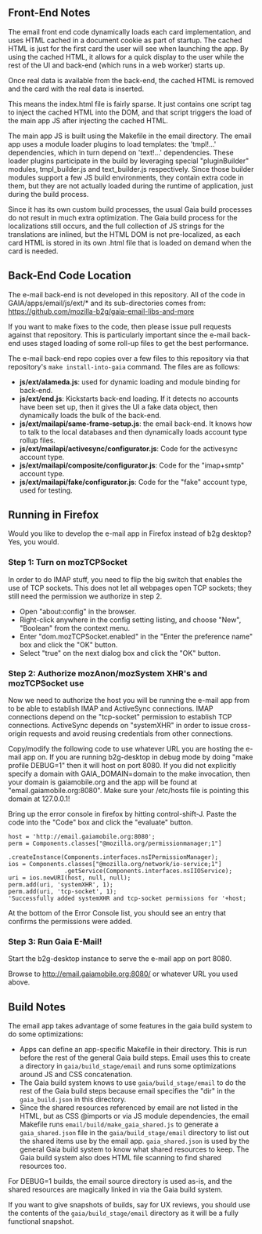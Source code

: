## Front-End Notes ##

The email front end code dynamically loads each card implementation, and uses
HTML cached in a document cookie as part of startup. The cached HTML is just
for the first card the user will see when launching the app. By using the
cached HTML, it allows for a quick display to the user while the rest of the
UI and back-end (which runs in a web worker) starts up.

Once real data is available from the back-end, the cached HTML is removed and
the card with the real data is inserted.

This means the index.html file is fairly sparse. It just contains one script
tag to inject the cached HTML into the DOM, and that script triggers the load
of the main app JS after injecting the cached HTML.

The main app JS is built using the Makefile in the email directory. The email
app uses a module loader plugins to load templates: the 'tmpl!...' dependencies,
which in turn depend on 'text!...' dependencies. These loader plugins
participate in the build by leveraging special "pluginBuilder" modules,
tmpl_builder.js and text_builder.js respectively. Since those builder modules
support a few JS build environments, they contain extra code in them, but
they are not actually loaded during the runtime of application, just during the
build process.

Since it has its own custom build processes, the usual Gaia build processes
do not result in much extra optimization. The Gaia build process for the
localizations still occurs, and the full collection of JS strings for the
translations are inlined, but the HTML DOM is not pre-localized, as each card
HTML is stored in its own .html file that is loaded on demand when the card
is needed.

## Back-End Code Location ##

The e-mail back-end is not developed in this repository.  All of the code in
GAIA/apps/email/js/ext/* and its sub-directories comes from:
https://github.com/mozilla-b2g/gaia-email-libs-and-more

If you want to make fixes to the code, then please issue pull requests against
that repository. This is particularly important since the e-mail back-end uses
staged loading of some roll-up files to get the best performance.

The e-mail back-end repo copies over a few files to this repository via that
repository's `make install-into-gaia` command. The files are as follows:

* **js/ext/alameda.js**: used for dynamic loading and module binding for back-end.
* **js/ext/end.js**: Kickstarts back-end loading. If it detects no accounts have
been set up, then it gives the UI a fake data object, then dynamically loads
the bulk of the back-end.
* **js/ext/mailapi/same-frame-setup.js**: the email back-end. It knows how to talk
to the local databases and then dynamically loads account type rollup files.
* **js/ext/mailapi/activesync/configurator.js**: Code for the activesync account
type.
* **js/ext/mailapi/composite/configurator.js**: Code for the "imap+smtp" account
type.
* **js/ext/mailapi/fake/configurator.js**: Code for the "fake" account type, used
for testing.


## Running in Firefox ##

Would you like to develop the e-mail app in Firefox instead of b2g desktop?
Yes, you would.

### Step 1: Turn on mozTCPSocket ###

In order to do IMAP stuff, you need to flip the big switch that enables the use
of TCP sockets.  This does not let all webpages open TCP sockets; they still
need the permission we authorize in step 2.

- Open "about:config" in the browser.
- Right-click anywhere in the config setting listing, and choose "New",
  "Boolean" from the context menu.
- Enter "dom.mozTCPSocket.enabled" in the "Enter the preference name" box and
  click the "OK" button.
- Select "true" on the next dialog box and click the "OK" button.

### Step 2: Authorize mozAnon/mozSystem XHR's and mozTCPSocket use ###

Now we need to authorize the host you will be running the e-mail app from to be
able to establish IMAP and ActiveSync connections.  IMAP connections depend on
the "tcp-socket" permission to establish TCP connections.  ActiveSync depends on
"systemXHR" in order to issue cross-origin requests and avoid reusing
credentials from other connections.

Copy/modify the following code to use whatever URL you are hosting the e-mail
app on.  If you are running b2g-desktop in debug mode by doing "make profile
DEBUG=1" then it will host on port 8080.  If you did not explicitly specify a
domain with GAIA_DOMAIN=domain to the make invocation, then your domain is
gaiamobile.org and the app will be found at "email.gaiamobile.org:8080".  Make
sure your /etc/hosts file is pointing this domain at 127.0.0.1!

Bring up the error console in firefox by hitting control-shift-J.  Paste the
code into the "Code" box and click the "evaluate" button.

```
host = 'http://email.gaiamobile.org:8080';
perm = Components.classes["@mozilla.org/permissionmanager;1"]
                 .createInstance(Components.interfaces.nsIPermissionManager);
ios = Components.classes["@mozilla.org/network/io-service;1"]
                .getService(Components.interfaces.nsIIOService);
uri = ios.newURI(host, null, null);
perm.add(uri, 'systemXHR', 1);
perm.add(uri, 'tcp-socket', 1);
'Successfully added systemXHR and tcp-socket permissions for '+host;
```

At the bottom of the Error Console list, you should see an entry that confirms
the permissions were added.

### Step 3: Run Gaia E-Mail! ###

Start the b2g-desktop instance to serve the e-mail app on port 8080.

Browse to http://email.gaiamobile.org:8080/ or whatever URL you used above.

## Build Notes ##

The email app takes advantage of some features in the gaia build system to do
some optimizations:

* Apps can define an app-specific Makefile in their directory. This is run
before the rest of the general Gaia build steps. Email uses this to create
a directory in `gaia/build_stage/email` and runs some optimizations around
JS and CSS concatenation.
* The Gaia build system knows to use `gaia/build_stage/email` to do the rest of
the Gaia build steps because email specifies the "dir" in the `gaia_build.json`
in this directory.
* Since the shared resources referenced by email are not listed in the HTML,
but as CSS @imports or via JS module dependencies, the email Makefile
runs `email/build/make_gaia_shared.js` to generate a `gaia_shared.json` file
in the `gaia/build_stage/email` directory to list out the shared items use by
the email app. `gaia_shared.json` is used by the general Gaia build system to
know what shared resources to keep. The Gaia build system also does HTML file
scanning to find shared resources too.

For DEBUG=1 builds, the email source directory is used as-is, and the shared
resources are magically linked in via the Gaia build system.

If you want to give snapshots of builds, say for UX reviews, you should use
the contents of the `gaia/build_stage/email` directory as it will be a fully
functional snapshot.



